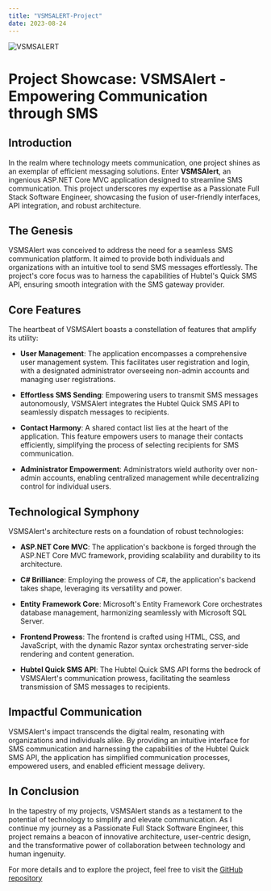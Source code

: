 ```yaml
---
title: "VSMSALERT-Project"
date: 2023-08-24
---
```

![VSMSALERT](https://i.ytimg.com/vi/y5XHdRxBnT0/maxresdefault.jpg)
# Project Showcase: VSMSAlert - Empowering Communication through SMS

## Introduction

In the realm where technology meets communication, one project shines as an exemplar of efficient messaging solutions. Enter **VSMSAlert**, an ingenious ASP.NET Core MVC application designed to streamline SMS communication. This project underscores my expertise as a Passionate Full Stack Software Engineer, showcasing the fusion of user-friendly interfaces, API integration, and robust architecture.

## The Genesis

VSMSAlert was conceived to address the need for a seamless SMS communication platform. It aimed to provide both individuals and organizations with an intuitive tool to send SMS messages effortlessly. The project's core focus was to harness the capabilities of Hubtel's Quick SMS API, ensuring smooth integration with the SMS gateway provider.

## Core Features

The heartbeat of VSMSAlert boasts a constellation of features that amplify its utility:

- **User Management**: The application encompasses a comprehensive user management system. This facilitates user registration and login, with a designated administrator overseeing non-admin accounts and managing user registrations.

- **Effortless SMS Sending**: Empowering users to transmit SMS messages autonomously, VSMSAlert integrates the Hubtel Quick SMS API to seamlessly dispatch messages to recipients.

- **Contact Harmony**: A shared contact list lies at the heart of the application. This feature empowers users to manage their contacts efficiently, simplifying the process of selecting recipients for SMS communication.

- **Administrator Empowerment**: Administrators wield authority over non-admin accounts, enabling centralized management while decentralizing control for individual users.

## Technological Symphony

VSMSAlert's architecture rests on a foundation of robust technologies:

- **ASP.NET Core MVC**: The application's backbone is forged through the ASP.NET Core MVC framework, providing scalability and durability to its architecture.

- **C# Brilliance**: Employing the prowess of C#, the application's backend takes shape, leveraging its versatility and power.

- **Entity Framework Core**: Microsoft's Entity Framework Core orchestrates database management, harmonizing seamlessly with Microsoft SQL Server.

- **Frontend Prowess**: The frontend is crafted using HTML, CSS, and JavaScript, with the dynamic Razor syntax orchestrating server-side rendering and content generation.

- **Hubtel Quick SMS API**: The Hubtel Quick SMS API forms the bedrock of VSMSAlert's communication prowess, facilitating the seamless transmission of SMS messages to recipients.

## Impactful Communication

VSMSAlert's impact transcends the digital realm, resonating with organizations and individuals alike. By providing an intuitive interface for SMS communication and harnessing the capabilities of the Hubtel Quick SMS API, the application has simplified communication processes, empowered users, and enabled efficient message delivery.

## In Conclusion

In the tapestry of my projects, VSMSAlert stands as a testament to the potential of technology to simplify and elevate communication. As I continue my journey as a Passionate Full Stack Software Engineer, this project remains a beacon of innovative architecture, user-centric design, and the transformative power of collaboration between technology and human ingenuity.

For more details and to explore the project, feel free to visit the [GitHub repository](https://github.com/kwabenasapong/VALCOBulkSMSAlertSystem.git)

